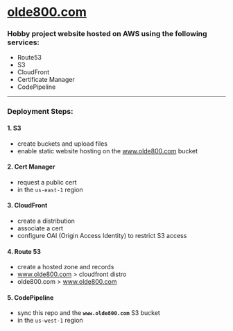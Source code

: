 # [olde800.com](https://olde800.com)

### Hobby project website hosted on AWS using the following services:
- Route53
- S3
- CloudFront
- Certificate Manager
- CodePipeline

*****

### Deployment Steps:
#### 1. S3
- create buckets and upload files
- enable static website hosting on the www.olde800.com bucket

#### 2. Cert Manager
- request a public cert
- in the `us-east-1` region

#### 3. CloudFront
- create a distribution
- associate a cert
- configure OAI (Origin Access Identity) to restrict S3 access

#### 4. Route 53
- create a hosted zone and records
- www.olde800.com > cloudfront distro
- olde800.com > www.olde800.com

#### 5. CodePipeline
- sync this repo and the **`www.olde800.com`** S3 bucket
- in the `us-west-1` region
